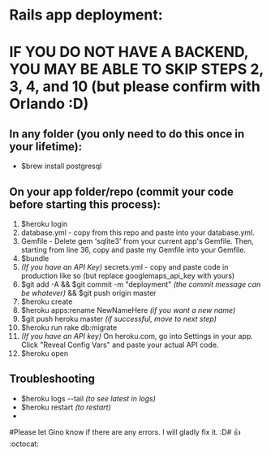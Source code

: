 # Rails app deployment: #
# IF YOU DO NOT HAVE A BACKEND, YOU MAY BE ABLE TO SKIP STEPS 2, 3, 4, and 10 (but please confirm with Orlando :D) 

## In any folder (you only need to do this once in your lifetime): ##
* $brew install postgresql

## On your app folder/repo (commit your code before starting this process): ##

1. $heroku login
2. database.yml - copy from this repo and paste into your database.yml.
3. Gemfile - Delete gem 'sqlite3' from your current app's Gemfile. Then, starting from line 36, copy and paste my Gemfile into your Gemfile. 
4. $bundle
5. *(If you have an API Key)* secrets.yml - copy and paste code in production like so (but replace googlemaps_api_key with yours)
6. $git add -A && $git commit -m "deployment" *(the commit message can be whatever)* && $git push origin master
7. $heroku create
8. $heroku apps:rename NewNameHere *(if you want a new name)*
9. $git push heroku master *(if successful, move to next step)*
10. $heroku run rake db:migrate
11. *(If you have an API key)* On heroku.com, go into Settings in your app. Click "Reveal Config Vars" and paste your actual API code.
12. $heroku open

## Troubleshooting ##

* $heroku logs --tail *(to see latest in logs)*
* $heroku restart *(to restart)*
*

#Please let Gino know if there are any errors. I will gladly fix it. :D#
:+1: :octocat:
